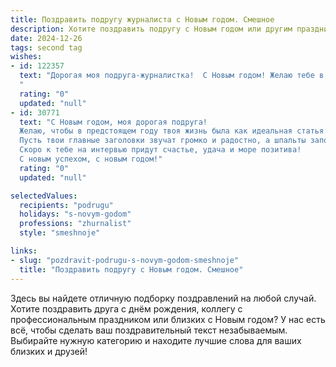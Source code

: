 ```yaml
---
title: Поздравить подругу журналиста с Новым годом. Смешное
description: Хотите поздравить подругу с Новым годом или другим праздником? Наш ИИ создаст незабываемое поздравление, а вы обязательно выделитесь среди других.  
date: 2024-12-26
tags: second tag
wishes:
- id: 122357
  text: "Дорогая моя подруга-журналистка!  С Новым годом! Желаю тебе в новом году таких сенсационных новостей в личной жизни, чтобы все завидовали,  а конкуренты только кусали локти от бессилия! Пусть твой ежедневник будет забит не только пресс-конференциями, но и романтическими свиданиями, а  каждый репортаж о твоей жизни будет заканчиваться фееричным финалом!  Пусть шампанское льётся рекой, как информационные потоки в твоих статьях, только вкуснее!  Счастья, любви и  —  ни одного дедлайна в праздничные дни!
  "
  rating: "0"
  updated: "null"
- id: 30771
  text: "С Новым годом, моя дорогая подруга!
  Желаю, чтобы в предстоящем году твоя жизнь была как идеальная статья: яркой, насыщенной и без опечаток! Пусть каждый день приносит вдохновение, а все новости будут только позитивными.
  Пусть твои главные заголовки звучат громко и радостно, а шпальты заполняются только смелыми идеями и веселыми приключениями! Желаю, чтобы сами журналисты завидовали твоему таланту быть звездой репортажа жизни!
  Скоро к тебе на интервью придут счастье, удача и море позитива!
  С новым успехом, с новым годом!"
  rating: "0"
  updated: "null"

selectedValues:
  recipients: "podrugu"
  holidays: "s-novym-godom"
  professions: "zhurnalist"
  style: "smeshnoje"

links:
- slug: "pozdravit-podrugu-s-novym-godom-smeshnoje"
  title: "Поздравить подругу с Новым годом. Смешное"
---
```


Здесь вы найдете отличную подборку поздравлений на любой случай.
Хотите поздравить друга с днём рождения, коллегу с профессиональным праздником или близких с Новым годом? У нас есть всё, чтобы сделать ваш поздравительный текст незабываемым. Выбирайте нужную категорию и находите лучшие слова для ваших близких и друзей!
